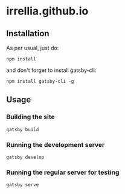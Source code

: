 # irrellia.github.io

## Installation
As per usual, just do:

`npm install`

and don't forget to install gatsby-cli:

`npm install gatsby-cli -g`

## Usage
### Building the site

`gatsby build`


### Running the development server

`gatsby develop`

### Running the regular server for testing

`gatsby serve`
